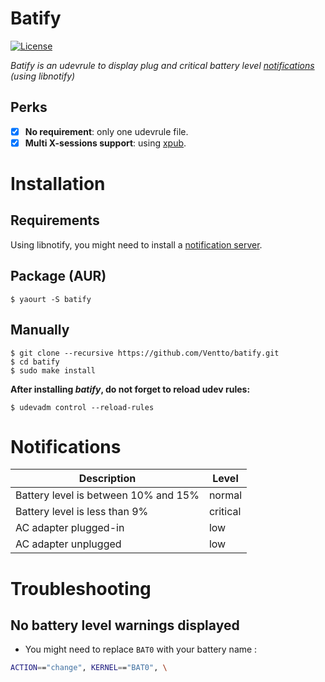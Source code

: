 Batify
====
[![License](https://img.shields.io/badge/license-MIT-blue.svg?style=flat)](https://github.com/Ventto/batify/blob/master/LICENSE)

*Batify is an udevrule to display plug and critical battery level [notifications](https://wiki.archlinux.org/index.php/Desktop_notifications) (using libnotify)*

## Perks

* [x] **No requirement**: only one udevrule file.
* [x] **Multi X-sessions support**: using [xpub](https://github.com/Ventto/xpub.git).

# Installation

## Requirements

Using libnotify, you might need to install a [notification server](https://wiki.archlinux.org/index.php/Desktop_notifications).

## Package (AUR)

```
$ yaourt -S batify
```

## Manually

```
$ git clone --recursive https://github.com/Ventto/batify.git
$ cd batify
$ sudo make install
```

**After installing *batify*, do not forget to reload udev rules:**

```
$ udevadm control --reload-rules
```

# Notifications

| Description | Level |
|---|---|
| Battery level is between 10% and 15% | normal |
| Battery level is less than 9% | critical |
| AC adapter plugged-in | low |
| AC adapter unplugged | low |

# Troubleshooting

## No battery level warnings displayed

* You might need to replace `BAT0` with your battery name :

```bash
ACTION=="change", KERNEL=="BAT0", \
```
